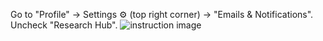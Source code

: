 Go to "Profile" -> Settings ⚙️ (top right corner) -> "Emails & Notifications". Uncheck "Research Hub".
![instruction image](https://storage.googleapis.com/mocha-instructions/urgent-1.jpg)
